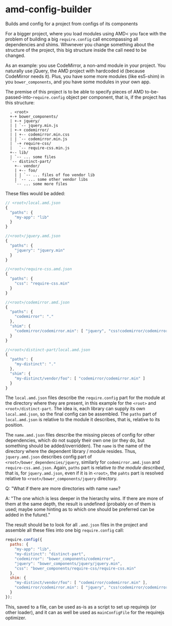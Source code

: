amd-config-builder
==================

Builds amd config for a project from configs of its components


For a bigger project, where you load modules using AMD< you face with the problem of building
a big `require.config` call encompassing all dependencies and shims. Whwnever you change something
about the structure of the project, this big structure inside the call need to be changed.

As an example: you use CodeMirror, a non-amd module in your project. You naturally use jQuery,
the AMD project with hardcoded id (because CodeMirror needs it). Plus, you have some more modules
(like es5-shim) in you `bower_components`, and you have some modules in your own app.

The premise of this project is to be able to specify pieces of AMD to-be-passed-into-`require.config`
object per component, that is, if the project has this structure:


```
  . <root>
  +-+ bower_components/
  | +-+ jquery/
  | | `-- jquery.min.js
  | +-+ codemirror/
  | | +-- codemirror.min.css
  | | `-- codemirror.min.js
  | `-+ require-css/
  |   `-- require-css.min.js
  +-- lib/
  | `-- ... some files
  `-- distinct-part/
    +-- vendor/
    | +-- foo/
    | | `-- ... files of foo vendor lib
    | `-- ... some other vendor libs
    `-- ... some more files
```

These files would be added:


```js
// <root>/local.amd.json
{
  "paths": {
    "my-app": "lib"
  }
}
```

```js
//<root>/jquery.amd.json
{
  "paths": {
    "jquery": "jquery.min"
  }
}
```

```js
//<root>/require-css.amd.json
{
  "paths": {
    "css": "require-css.min"
  }
}
```

```js
//<root>/codemirror.amd.json
{
  "paths": {
    "codemirror": "."
  },
  "shim": {
    "codemirror/codemirror.min": [ "jquery", "css!codemirror/codemirror.min" ]
  }
}
```


```js
//<root>/distinct-part/local.amd.json
{
  "paths": {
    "my-distinct": "."
  },
  "shim": {
    "my-distinct/vendor/foo": [ "codemirror/codemirror.min" ]
  }
}
```

The `local.amd.json` files describe the `require.config` part for the module at the directory where they are present, in this example for the `<root>` and `<root>/distinct-part`. The idea is, each library can supply its own `local.amd.json`, so the final config can be assembled. The `paths` part of `local.amd.json` is relative to the module it describes, that is, relative to its position.

The `name.amd.json` files describe the missing pieces of config for other dependencies, which do not supply their own one (or they do, but something should be added/overridden). The `name` is the name of the directory where the dependent library / module resides. Thus, `jquery.amd.json` describes config part of `<root>/bower_dependencies/jquery`, similarly for `codemirror.amd.json` and `require-css.amd.json`. Again, `paths` part is relative _to the module described_, that is, for `jquery.amd.json`, even if it is in `<root>`, the `pahts` part is resolved relative to `<root>/bower_components/jquery` directory.

Q: "What if there are more directories with name `name`?

A: "The one which is less deeper in the hierarchy wins. If there are more of them at the same depth, the result is undefined (probably on of them is used; maybe some hinting as to which one should be preferred can be added in the future)."

The result should be to look for all `.amd.json` files in the project and assemble all these files into one big `require.config` call:

```js
require.config({
  paths: {
    "my-app": "lib",
    "my-distinct": "distinct-part",
    "codemirror": "bower_components/codemirror",
    "jquery": "bower_components/jquery/jquery.min",
    "css": "bower_components/require-css/require-css.min"
  },
  shim: {
    "my-distinct/vendor/foo": [ "codemirror/codemirror.min" ],
    "codemirror/codemirror.min": [ "jquery", "css!codemirror/codemirror.min" ]
  }
});
```

This, saved to a file, can be used as-is as a script to set up requirejs (or other loader),
and it can as well be used as `mainConfigFile` for the requirejs optimizer.

